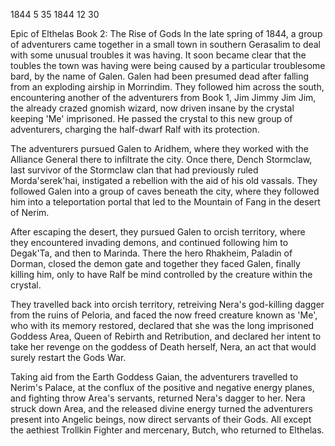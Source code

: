 1844
5
35
1844
12
30

Epic of Elthelas Book 2: The Rise of Gods
In the late spring of 1844, a group of adventurers came together in a small town in southern Gerasalim to deal with some unusual troubles it was having.  It soon became clear that the toubles the town was having were being caused by a particular troublesome bard, by the name of Galen.  Galen had been presumed dead after falling from an exploding airship in Morrindim.  They followed him across the south, encountering another of the adventurers from Book 1, Jim Jimmy Jim Jim, the already crazed gnomish wizard, now driven insane by the crystal keeping 'Me' imprisoned.  He passed the crystal to this new group of adventurers, charging the half-dwarf Ralf with its protection.

The adventurers pursued Galen to Aridhem, where they worked with the Alliance General there to infiltrate the city.  Once there, Dench Stormclaw, last survivor of the Stormclaw clan that had previously ruled Morda'serek'hai, instigated a rebellion with the aid of his old vassals.  They followed Galen into a group of caves beneath the city, where they followed him into a teleportation portal that led to the Mountain of Fang in the desert of Nerim.

After escaping the desert, they pursued Galen to orcish territory, where they encountered invading demons, and continued following him to Degak'Ta, and then to Marinda.  There the hero Rhakheim, Paladin of Dorman, closed the demon gate and together they faced Galen, finally killing him, only to have Ralf be mind controlled by the creature within the crystal.

They travelled back into orcish territory, retreiving Nera's god-killing dagger from the ruins of Peloria, and faced the now freed creature known as 'Me', who with its memory restored, declared that she was the long imprisoned Goddess Area, Queen of Rebirth and Retribution, and declared her intent to take her revenge on the goddess of Death herself, Nera, an act that would surely restart the Gods War.

Taking aid from the Earth Goddess Gaian, the adventurers travelled to Nerim's Palace, at the conflux of the positive and negative energy planes, and fighting throw Area's servants, returned Nera's dagger to her.  Nera struck down Area, and the released divine energy turned the adventurers present into Angelic beings, now direct servants of their Gods.  All except the aethiest Trollkin Fighter and mercenary, Butch, who returned to Elthelas.